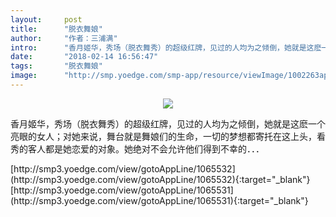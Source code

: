 ```yaml
---
layout:     post
title:      "脱衣舞娘"
author:     "作者：三浦满"
intro:      "香月姬华，秀场（脱衣舞秀）的超级红牌，见过的人均为之倾倒，她就是这麽一个亮眼的女人；对她来说，舞台就是舞娘们的生命，一切的梦想都寄托在这上头，看秀的客人都是她恋爱的对象。她绝对不会允许他们得到不幸的．．．"
date:       "2018-02-14 16:56:47"
tags:       "脱衣舞娘"
image:      "http://smp.yoedge.com/smp-app/resource/viewImage/1002263appline.png"
---
```

<div style="text-align: center">
<p><img src="http://smp.yoedge.com/smp-app/resource/viewImage/1002263appline.png"/></p>
</div>
<p class="post-meta">
<span>香月姬华，秀场（脱衣舞秀）的超级红牌，见过的人均为之倾倒，她就是这麽一个亮眼的女人；对她来说，舞台就是舞娘们的生命，一切的梦想都寄托在这上头，看秀的客人都是她恋爱的对象。她绝对不会允许他们得到不幸的．．．</span>
</p>
[http://smp3.yoedge.com/view/gotoAppLine/1065532](http://smp3.yoedge.com/view/gotoAppLine/1065532){:target="_blank"}
[http://smp3.yoedge.com/view/gotoAppLine/1065531](http://smp3.yoedge.com/view/gotoAppLine/1065531){:target="_blank"}



